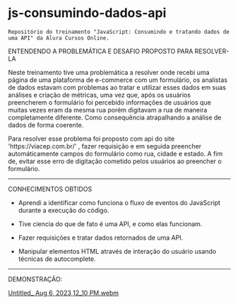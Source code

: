 # js-consumindo-dados-api
    Repositório do treinamento "JavaScript: Consumindo e tratando dados de uma API" da Alura Cursos Online.

  ENTENDENDO A PROBLEMÁTICA E DESAFIO PROPOSTO PARA RESOLVER-LA 

<p>Neste treinamento tive uma problemática a resolver onde recebi uma página de uma plataforma de e-commerce com um formulário, os analistas de dados estavam com problemas ao tratar e utilizar esses dados em suas análises e criação de métricas, uma vez que, após os usuários preencherem o formulário foi percebido informações de usuários que muitas vezes eram da mesma rua porém digitavam a rua de maneira completamente diferente. Como consequência atrapalhando a análise de dados de forma coerente.</p>
  <p>Para resolver esse problema foi proposto com api do site 'https://viacep.com.br/' , fazer requisição e em seguida preencher automáticamente campos do formulário como rua, cidade e estado. A fim de, evitar esse erro de digitação cometido pelos usuários ao preencher o formulário.</p>

-----------------------------------------------------------------------------------------------------------------------------

   CONHECIMENTOS OBTIDOS 


-  Aprendi a identificar como funciona o fluxo de eventos do JavaScript durante a execução do código.

-  Tive ciencia do que de fato é uma API, e como elas funcionam.

-  Fazer requisições e tratar dados retornados de uma API.

-  Manipular elementos HTML através de interação do usuário usando técnicas de autocomplete.
-----------------------------------------------------------------------------------------------------------------------------


DEMONSTRAÇÃO:


[Untitled_ Aug 6, 2023 12_10 PM.webm](https://github.com/ClaudiOmatheuuss/consumindo_api/assets/113804116/fad75d8e-456c-444e-9e03-dd39b418f3d3)
